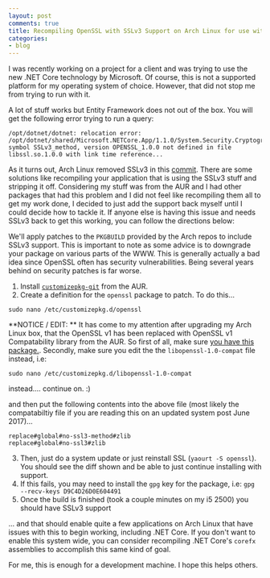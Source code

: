 ```yaml
---
layout: post
comments: true
title: Recompiling OpenSSL with SSLv3 Support on Arch Linux for use with .NET Core
categories:
- blog
---
```


I was recently working on a project for a client and was trying to use the new .NET Core technology by Microsoft. Of course, this is not a supported platform for my operating system of choice. However, that did not stop me from trying to run with it.

A lot of stuff works but Entity Framework does not out of the box. You will get the following error trying to run a query:

```
/opt/dotnet/dotnet: relocation error: /opt/dotnet/shared/Microsoft.NETCore.App/1.1.0/System.Security.Cryptography.Native.OpenSsl.so: symbol SSLv3_method, version OPENSSL_1.0.0 not defined in file libssl.so.1.0.0 with link time reference...
```

As it turns out, Arch Linux removed SSLv3 in this [commit](https://git.archlinux.org/svntogit/packages.git/commit/trunk?h=packages/openssl&id=4b82ed4285c7cb76caf6d75a015c5a7542c625d1). There are some solutions like recompiling your application
that is using the SSLv3 stuff and stripping it off. Considering my stuff was from the AUR and I had other packages that had this problem and I did not feel like recompiling them all to get my work done, I decided to just add the support back myself
until I could decide how to tackle it. If anyone else is having this issue and needs SSLv3 back to get this working, you can follow the directions below:

We'll apply patches to the `PKGBUILD` provided by the Arch repos to include SSLv3 support. This is important to note as some advice is to downgrade your package on various parts of the WWW. This
is generally actually a bad idea since OpenSSL often has security vulnerabilities. Being several years behind on security patches is far worse.

1. Install [`customizepkg-git`](https://aur.archlinux.org/packages/customizepkg-git/) from the AUR.
2. Create a definition for the `openssl` package to patch. To do this...

```
sudo nano /etc/customizepkg.d/openssl
```

**NOTICE / EDIT: ** It has come to my attention after upgrading my Arch Linux box, that the OpenSSL v1 has been replaced with OpenSSL v1 Compatability library from the AUR. So first of all, make sure [you have this package.](https://aur.archlinux.org/packages/libopenssl-1.0-compat/). Secondly, make sure you edit the the `libopenssl-1.0-compat` file instead, i.e:

```
sudo nano /etc/customizepkg.d/libopenssl-1.0-compat
```

instead.... continue on. :)

and then put the following contents into the above file (most likely the compatabiltiy file if you are reading this on an updated system post June 2017)...

```
replace#global#no-ssl3-method#zlib
replace#global#no-ssl3#zlib
```

3. Then, just do a system update or just reinstall SSL (`yaourt -S openssl`). You should see the diff shown and be able to just continue installing with support.
4. If this fails, you may need to install the `gpg` key for the package, i.e: `gpg --recv-keys D9C4D26D0E604491`
5. Once the build is finished (took a couple minutes on my i5 2500) you should have SSLv3 support

... and that should enable quite a few applications on Arch Linux that have issues with this to begin working, including .NET Core. If you don't want to enable this system wide, you can consider recompiling .NET Core's `corefx` assemblies
to accomplish this same kind of goal.

For me, this is enough for a development machine. I hope this helps others.
